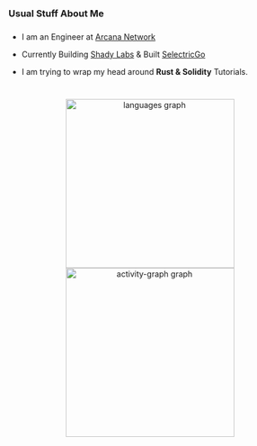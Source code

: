 <h3 align="left">Usual Stuff About Me</h3>

###

- I am an Engineer at [Arcana Network](https://www.arcana.network/) 
  
- Currently Building [Shady Labs](https://shadylabs.xyz/home) & Built [SelectricGo](https://selectricgo.com/)

- I am trying to wrap my head around **Rust & Solidity** Tutorials.

###

<br clear="both">

<div align="center">
  <img src="https://github-readme-stats.vercel.app/api/top-langs?username=muktanshumishra24&locale=en&hide_title=true&layout=compact&card_width=320&langs_count=6&theme=dracula&hide_border=true&order=2" height="300" alt="languages graph"  />
<!--   <img src="https://streak-stats.demolab.com?user=muktanshumishra24&locale=en&mode=daily&theme=dracula&hide_border=true&border_radius=5&order=3" height="150" alt="streak graph"  /> -->
  <img src="https://github-readme-activity-graph.vercel.app/graph?username=muktanshumishra24&radius=16&theme=react&area=true&order=5&hide_border=true&hide_title=false" height="300" alt="activity-graph graph"  />
</div>

###
